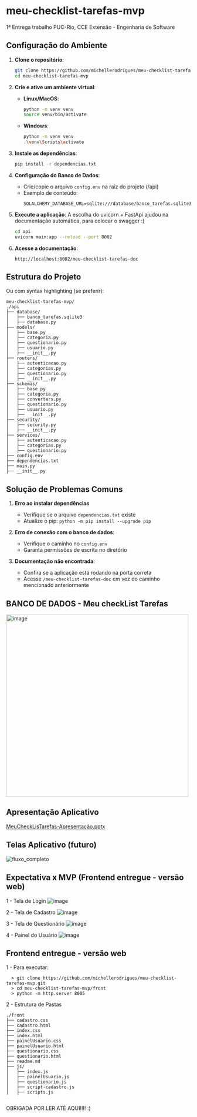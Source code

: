 # meu-checklist-tarefas-mvp
1ª Entrega trabalho PUC-Rio, CCE Extensão - Engenharia de Software

## Configuração do Ambiente

1. **Clone o repositório**:
    ```bash
    git clone https://github.com/michellerodrigues/meu-checklist-tarefas-mvp.git
    cd meu-checklist-tarefas-mvp
    ```

2. **Crie e ative um ambiente virtual**:
    - **Linux/MacOS**:
        ```bash
        python -m venv venv
        source venv/bin/activate
        ```
    - **Windows**:
        ```bash
        python -m venv venv
        .\venv\Scripts\activate
        ```
        
3. **Instale as dependências**:
    ```bash
    pip install -r dependencias.txt
    ```


4. **Configuração do Banco de Dados**:
    - Crie/copie o arquivo `config.env` na raiz do projeto (/api)
    - Exemplo de conteúdo:
        ```env
        SQLALCHEMY_DATABASE_URL=sqlite:///database/banco_tarefas.sqlite3
        ```

5. **Execute a aplicação**:
A escolha do uvicorn + FastApi ajudou na documentação automática, para colocar o swagger :)
   
    ```bash
    cd api 
    uvicorn main:app --reload --port 8002
    ```

7. **Acesse a documentação**:
    ```
    http://localhost:8002/meu-checklist-tarefas-doc
    ```

    
## Estrutura do Projeto


Ou com syntax highlighting (se preferir):

```text
meu-checklist-tarefas-mvp/
./api
├── database/
│   ├── banco_tarefas.sqlite3
│   ├── database.py
├── models/
│   ├── base.py
│   ├── categoria.py
│   ├── questionario.py
│   ├── usuario.py
│   ├── __init__.py
├── routers/
│   ├── autenticacao.py
│   ├── categorias.py
│   ├── questionario.py
│   ├── __init__.py
├── schemas/
│   ├── base.py
│   ├── categoria.py
│   ├── converters.py
│   ├── questionario.py
│   ├── usuario.py
│   ├── __init__.py
├── security/
│   ├── security.py
│   ├── __init__.py
├── services/
│   ├── autenticacao.py
│   ├── categorias.py
│   ├── questionario.py
├── config.env
├── dependencias.txt
├── main.py
├── __init__.py
```

## Solução de Problemas Comuns

1. **Erro ao instalar dependências**

   - Verifique se o arquivo `dependencias.txt` existe
   - Atualize o pip: `python -m pip install --upgrade pip`


2. **Erro de conexão com o banco de dados**:
   - Verifique o caminho no `config.env`
   - Garanta permissões de escrita no diretório

3. **Documentação não encontrada**:
   - Confira se a aplicação está rodando na porta correta
   - Acesse `/meu-checklist-tarefas-doc` em vez do caminho mencionado anteriormente


## BANCO DE DADOS - Meu checkList Tarefas

<img width="497" alt="image" src="https://github.com/user-attachments/assets/04b3917e-429b-47a6-93f1-1eda663fa253" />

## Apresentação Aplicativo

[MeuCheckLisTarefas-Apresentação.pptx](https://github.com/user-attachments/files/19722216/MeuCheckLisTarefas-Apresentacao.pptx)

## Telas Aplicativo (futuro)

![fluxo_completo](https://github.com/user-attachments/assets/beb3dc38-6277-4e82-adb0-34020c4abcc3)

## Expectativa x MVP (Frontend entregue - versão web)

1 - Tela de Login
![image](https://github.com/user-attachments/assets/14a04544-b879-4313-ae9b-ddd055b5ec07)

2 - Tela de Cadastro
![image](https://github.com/user-attachments/assets/50331b2b-1c65-4eee-abd9-7d54ca6ed842)

3 - Tela de Questionário
![image](https://github.com/user-attachments/assets/695a4bb0-f08a-40db-a35c-200f0d52e426)

4 - Painel do Usuário
![image](https://github.com/user-attachments/assets/9ce0493c-f579-4547-a79f-141c56a75b9e)


## Frontend entregue - versão web

1 - Para executar:
  ```
    > git clone https://github.com/michellerodrigues/meu-checklist-tarefas-mvp.git
    > cd meu-checklist-tarefas-mvp/front
    > python -m http.server 8005
  ```
    
    
2 - Estrutura de Pastas
```text
./front
├── cadastro.css
├── cadastro.html
├── index.css
├── index.html
├── painelUsuario.css
├── painelUsuario.html
├── questionario.css
├── questionario.html
├── readme.md
├── js/
│   ├── index.js
│   ├── painelUsuario.js
│   ├── questionario.js
│   ├── script-cadastro.js
│   ├── scripts.js


```



OBRIGADA POR LER ATÉ AQUI!!!! :)
